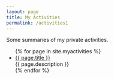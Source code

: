 ```yaml
---
layout: page
title: My Activities
permalink: /activities1
---
```


Some summaries of my private activities.

<ul>
{% for page in site.myactivities %}
  <li><a href="{{ page.url | prepend: site.baseurl}}">{{ page.title }}</a><br>
      {{ page.description }}
 </li> 
{% endfor %}
</ul>
